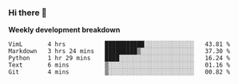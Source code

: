 ### Hi there 👋


**Weekly development breakdown**

<!--START_SECTION:waka-->
```text
VimL       4 hrs           ███████████░░░░░░░░░░░░░░   43.81 % 
Markdown   3 hrs 24 mins   █████████▒░░░░░░░░░░░░░░░   37.30 % 
Python     1 hr 29 mins    ████░░░░░░░░░░░░░░░░░░░░░   16.24 % 
Text       6 mins          ▒░░░░░░░░░░░░░░░░░░░░░░░░   01.16 % 
Git        4 mins          ▒░░░░░░░░░░░░░░░░░░░░░░░░   00.82 % 
```
<!--END_SECTION:waka-->
